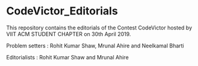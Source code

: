 # CodeVictor_Editorials
This repository contains the editorials of the Contest CodeVictor hosted by VIIT ACM STUDENT CHAPTER on 30th April 2019.

Problem setters : Rohit Kumar Shaw, Mrunal Ahire and Neelkamal Bharti

Editorialists : Rohit Kumar Shaw and Mrunal Ahire
